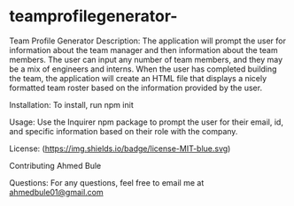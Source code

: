 # teamprofilegenerator-

Team Profile Generator 
Description:
The application will prompt the user for information about the team manager and then information about the team members. The user can input any number of team members, and they may be a mix of engineers and interns. When the user has completed building the team, the application will create an HTML file that displays a nicely formatted team roster based on the information provided by the user. 

Installation:
To install, run npm init

Usage:
Use the Inquirer npm package to prompt the user for their email, id, and specific information based on their role with the company.

License:
(https://img.shields.io/badge/license-MIT-blue.svg)

Contributing
Ahmed Bule

Questions:
For any questions, feel free to email me at ahmedbule01@gmail.com